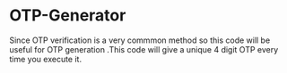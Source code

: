# OTP-Generator
Since OTP verification is a very commmon method so this code will be useful for OTP generation .This code will give a unique 4 digit OTP every time you execute it.
